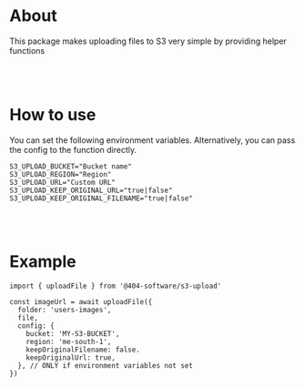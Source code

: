 # About

This package makes uploading files to S3 very simple by providing helper functions

<br/><br/>

# How to use

You can set the following environment variables. Alternatively, you can pass the config to the function directly.

    S3_UPLOAD_BUCKET="Bucket name"
    S3_UPLOAD_REGION="Region"
    S3_UPLOAD_URL="Custom URL"
    S3_UPLOAD_KEEP_ORIGINAL_URL="true|false"
    S3_UPLOAD_KEEP_ORIGINAL_FILENAME="true|false"

<br/><br/>

# Example

    import { uploadFile } from '@404-software/s3-upload'

    const imageUrl = await uploadFile({
      folder: 'users-images',
      file,
      config: {
        bucket: 'MY-S3-BUCKET',
        region: 'me-south-1',
        keepOriginalFilename: false.
        keepOriginalUrl: true,
      }, // ONLY if environment variables not set
    })
